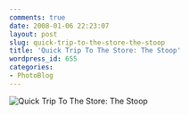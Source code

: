 ```yaml
---
comments: true
date: 2008-01-06 22:23:07
layout: post
slug: quick-trip-to-the-store-the-stoop
title: 'Quick Trip To The Store: The Stoop'
wordpress_id: 655
categories:
- PhotoBlog
---
```


![Quick Trip To The Store: The Stoop](http://ryanfitzer.com/main/wp-content/uploads/2008/01/the-stoop.jpg)
